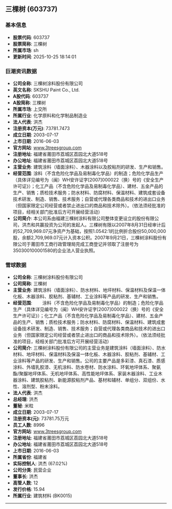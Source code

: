 ## 三棵树 (603737)

### 基本信息

- **股票代码**: 603737
- **股票简称**: 三棵树
- **所属市场**: sh
- **更新时间**: 2025-10-25 18:14:01

### 巨潮资讯数据

- **公司全称**: 三棵树涂料股份有限公司
- **英文名称**: SKSHU Paint Co., Ltd.
- **A股代码**: 603737
- **A股简称**: 三棵树
- **所属市场**: 上交所
- **所属行业**: 化学原料和化学制品制造业
- **法人代表**: 洪杰
- **注册资本(万元)**: 73781.7473
- **成立日期**: 2003-07-17
- **上市日期**: 2016-06-03
- **官方网站**: www.3treesgroup.com
- **注册地址**: 福建省莆田市荔城区荔园北大道518号
- **办公地址**: 福建省莆田市荔城区荔园北大道518号
- **主营业务**: 建筑涂料（墙面涂料）、木器涂料以及胶粘剂的研发、生产和销售。
- **经营范围**: 涂料（不含危险化学品及易制毒化学品）的制造；危险化学品生产（具体详见编号为（闽）WH安许证字[2007]000022（换）号的《安全生产许可证》）；化工产品（不含危险化学品及易制毒化学品）、建材、五金产品的生产、销售；质检技术服务；防水材料、防腐材料、保温材料、建筑成套设备技术研发、制造、销售、技术服务；自营或代理各类商品和技术的进出口业务（但国家限定公司经营或者禁止进出口的商品和技术除外）。（依法须经批准的项目，经相关部门批准后方可开展经营活动）
- **公司简介**: 本公司系由福建三棵树涂料有限公司整体变更设立的股份有限公司，洪杰和共赢投资为公司的发起人。三棵树有限以2007年8月31日经审计后的52,709,969.07元净资产为基础，按照1.0542:1的比例折合股份50,000,000股，余额2,709,969.07元计入资本公积。2007年9月21日，三棵树涂料股份有限公司于莆田市工商行政管理局完成工商登记并领取了注册号为350300100001580的企业法人营业执照。

### 雪球数据

- **公司全称**: 三棵树涂料股份有限公司
- **公司简称**: 三棵树
- **主营业务**: 建筑涂料（墙面涂料）、防水材料、地坪材料、保温材料及保温一体化板、木器涂料、胶粘剂、基辅材、工业涂料等产品的研发、生产和销售。
- **经营范围**: 　　涂料（不含危险化学品及易制毒化学品）的制造；危险化学品生产（具体详见编号为（闽）WH安许证字[2007]000022（换）号的《安全生产许可证》）；化工产品（不含危险化学品及易制毒化学品）、建材、五金产品的生产、销售；质检技术服务；防水材料、防腐材料、保温材料、建筑成套设备技术研发、制造、销售、技术服务；自营或代理各类商品和技术的进出口业务（但国家限定公司经营或者禁止进出口的商品和技术除外）。（依法须经批准的项目，经相关部门批准后方可开展经营活动）
- **公司简介**: 三棵树涂料股份有限公司的主营业务是建筑涂料（墙面涂料）、防水材料、地坪材料、保温材料及保温一体化板、木器涂料、胶粘剂、基辅材、工业涂料等产品的研发、生产和销售。公司的主要产品是多彩漆、真石漆、质感涂料、外墙乳胶漆、无机涂料、防水卷材、防水涂料、环氧地坪体系、聚氨酯/聚脲地坪体系、无机地坪体系、高性能地坪体系、家装木器涂料、工业木器涂料、建筑胶粘剂、新能源胶粘剂产品、基材和辅材、单组分、双组份、水性、溶剂型、粉末涂料。
- **法人代表**: 洪杰
- **总经理**: 洪杰
- **董秘**: 米粒
- **成立日期**: 2003-07-17
- **注册资本(元)**: 73781.75万元
- **员工人数**: 8996
- **官方网站**: www.3treesgroup.com
- **注册地址**: 福建省莆田市荔城区荔园北大道518号
- **办公地址**: 福建省莆田市荔城区荔园北大道518号
- **上市日期**: 2016-06-03
- **所属省份**: 福建省
- **实际控制人**: 洪杰 (67.02%)
- **公司分类**: 民营企业
- **董事长**: 洪杰
- **高管人数**: 12
- **发行价格**: 15.94
- **所属行业**: 建筑材料 (BK0015)

---